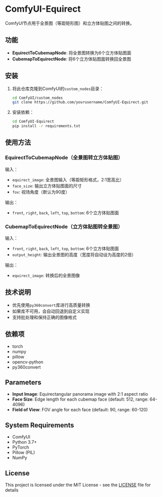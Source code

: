# ComfyUI-Equirect

ComfyUI节点用于全景图（等距矩形图）和立方体贴图之间的转换。

## 功能

- **EquirectToCubemapNode**: 将全景图转换为6个立方体贴图面
- **CubemapToEquirectNode**: 将6个立方体贴图面转换回全景图

## 安装

1. 将此仓库克隆到ComfyUI的`custom_nodes`目录：
   ```bash
   cd ComfyUI/custom_nodes
   git clone https://github.com/yourusername/ComfyUI-Equirect.git
   ```

2. 安装依赖：
   ```bash
   cd ComfyUI-Equirect
   pip install -r requirements.txt
   ```

## 使用方法

### EquirectToCubemapNode（全景图转立方体贴图）

输入：
- `equirect_image`: 全景图输入（等距矩形格式，2:1宽高比）
- `face_size`: 输出立方体贴图面的尺寸
- `fov`: 视场角度（默认为90度）

输出：
- `front`, `right`, `back`, `left`, `top`, `bottom`: 6个立方体贴图面

### CubemapToEquirectNode（立方体贴图转全景图）

输入：
- `front`, `right`, `back`, `left`, `top`, `bottom`: 6个立方体贴图面
- `output_height`: 输出全景图的高度（宽度将自动设为高度的2倍）

输出：
- `equirect_image`: 转换后的全景图像

## 技术说明

- 优先使用`py360convert`库进行高质量转换
- 如果库不可用，会自动回退到自定义实现
- 支持批处理和保持正确的图像格式

## 依赖项

- torch
- numpy
- pillow
- opencv-python
- py360convert

## Parameters

- **Input Image**: Equirectangular panorama image with 2:1 aspect ratio
- **Face Size**: Edge length for each cubemap face (default: 512, range: 64-4096)
- **Field of View**: FOV angle for each face (default: 90, range: 60-120)

## System Requirements

- ComfyUI
- Python 3.7+
- PyTorch
- Pillow (PIL)
- NumPy

## License

This project is licensed under the MIT License - see the [LICENSE](LICENSE) file for details 
